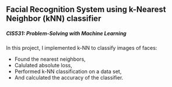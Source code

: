 ## Facial Recognition System using k-Nearest Neighbor (kNN) classifier

##### CIS531: Problem-Solving with Machine Learning

In this project, I implemented k-NN to classify images of faces: 
- Found the nearest neighbors, 
- Calulated absolute loss, 
- Performed k-NN classification on a data set, 
- And calculated the accuracy of the classifier. 

